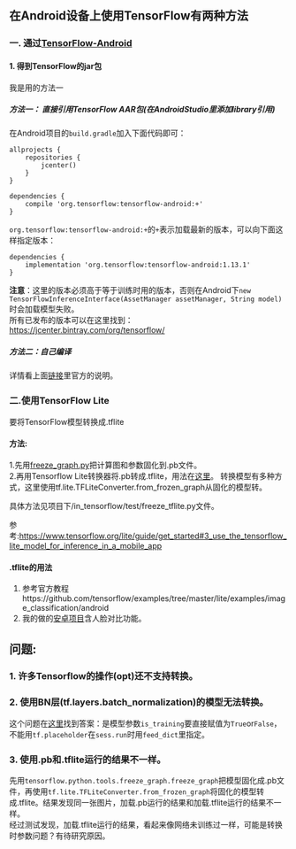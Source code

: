 ## 在Android设备上使用TensorFlow有两种方法
  
### 一. 通过[TensorFlow-Android](https://github.com/tensorflow/tensorflow/tree/master/tensorflow/contrib/android)   
#### 1. 得到TensorFlow的jar包
我是用的方法一
##### 方法一： 直接引用TensorFlow AAR包(在AndroidStudio里添加library引用) 
在Android项目的`build.gradle`加入下面代码即可：
```
allprojects {
    repositories {
        jcenter()
    }
}

dependencies {
    compile 'org.tensorflow:tensorflow-android:+'
}
```
`org.tensorflow:tensorflow-android:+`的`+`表示加载最新的版本，可以向下面这样指定版本：
```
dependencies {
    implementation 'org.tensorflow:tensorflow-android:1.13.1'
}
```
**注意**：这里的版本必须高于等于训练时用的版本，否则在Android下`new TensorFlowInferenceInterface(AssetManager assetManager, String model)`时会加载模型失败。    
所有已发布的版本可以在这里找到：https://jcenter.bintray.com/org/tensorflow/    
##### 方法二：自己编译 
详情看上面[链接](https://github.com/tensorflow/tensorflow/tree/master/tensorflow/contrib/android)里官方的说明。   
  
  
### 二.使用TensorFlow Lite
要将TensorFlow模型转换成.tflite
#### 方法:
1.先用[freeze_graph.py](https://github.com/tensorflow/tensorflow/blob/master/tensorflow/python/tools/freeze_graph.py)把计算图和参数固化到.pb文件。  
2.再用Tensorflow Lite转换器将.pb转成.tflite，用法在[这里](https://github.com/tensorflow/tensorflow/blob/master/tensorflow/lite/g3doc/convert/python_api.md)。 
转换模型有多种方式，这里使用tf.lite.TFLiteConverter.from_frozen_graph从固化的模型转。      

具体方法见项目下/in_tensorflow/test/freeze_tflite.py文件。  
  
参考:https://www.tensorflow.org/lite/guide/get_started#3_use_the_tensorflow_lite_model_for_inference_in_a_mobile_app  
  

#### .tflite的用法
1. 参考官方教程https://github.com/tensorflow/examples/tree/master/lite/examples/image_classification/android  
2. 我的做的[安卓项目](https://github.com/yemiekai/Vedio_Voice)含人脸对比功能。

## 问题:
### 1. 许多Tensorflow的操作(opt)还不支持转换。
### 2. 使用BN层(tf.layers.batch_normalization)的模型无法转换。
这个问题在[这里](https://blog.csdn.net/zaf0516/article/details/89958962)找到答案：是模型参数`is_training`要直接赋值为`True`or`False`，不能用`tf.placeholder`在`sess.run`时用`feed_dict`里指定。  
### 3. 使用.pb和.tflite运行的结果不一样。
先用`tensorflow.python.tools.freeze_graph.freeze_graph`把模型固化成.pb文件，再使用`tf.lite.TFLiteConverter.from_frozen_graph`将固化的模型转成.tflite。结果发现同一张图片，加载.pb运行的结果和加载.tflite运行的结果不一样。  
经过测试发现，加载.tflite运行的结果，看起来像网络未训练过一样，可能是转换时参数问题？有待研究原因。
  
  
